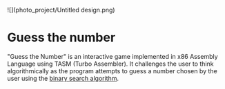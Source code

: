 ![](photo_project/Untitled design.png)
# Guess the number
 "Guess the Number" is an interactive game implemented in x86 Assembly Language using TASM (Turbo Assembler). It challenges the user to think algorithmically as the program attempts to guess a number chosen by the user using the [binary search algorithm](https://www.geeksforgeeks.org/binary-search/).

 #
